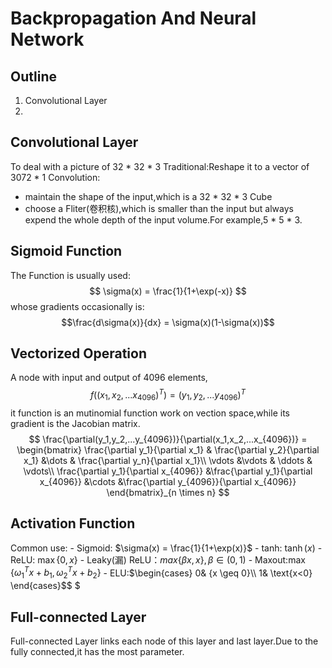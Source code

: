 # Backpropagation And Neural Network

## Outline

1. Convolutional Layer
2. 


## Convolutional Layer
To deal with a picture of 32 * 32 * 3
Traditional:Reshape it to a vector of 3072 * 1
Convolution:
   - maintain the shape of the input,which is a 32 * 32 * 3 Cube
   - choose a Fliter(卷积核),which is smaller than the input but always expend the whole depth of the input volume.For example,5 * 5 * 3.

## Sigmoid Function
The Function is usually used:
$$ \sigma(x) = \frac{1}{1+\exp(-x)} $$
whose gradients occasionally is:
$$\frac{d\sigma(x)}{dx} = \sigma(x)(1-\sigma(x))$$ 

## Vectorized Operation
  A node with input and output of 4096 elements,
  $$f((x_1,x_2,...x_{4096})^T) = (y_1,y_2,...y_{4096})^T$$ 
  it function is an mutinomial function work on vection space,while its gradient is the Jacobian matrix.
    $$ \frac{\partial(y_1,y_2,...y_{4096})}{\partial(x_1,x_2,...x_{4096})} = 
    \begin{bmatrix}
    \frac{\partial y_1}{\partial x_1} & \frac{\partial y_2}{\partial x_1} &\dots & \frac{\partial y_n}{\partial x_1}\\
    \vdots &\vdots & \ddots  & \vdots\\
    \frac{\partial y_1}{\partial x_{4096}} &\frac{\partial y_1}{\partial x_{4096}} &\cdots &\frac{\partial y_{4096}}{\partial x_{4096}}
    \end{bmatrix}_{n \times n}
$$

## Activation Function
  Common use:
    - Sigmoid: $\sigma(x) = \frac{1}{1+\exp(x)}$
    - tanh: $\tanh(x)$
    - ReLU: $\max\{0,x\}$
    - Leaky(漏) ReLU：$max\{\beta x,x\},\beta\in(0,1)$
    - Maxout:$\max\{\omega^T_1x+b_1,\omega^T_2x+b_2\}$
    - ELU:$\begin{cases}
            0& {x \geq 0}\\
            1& \text{x<0}
            \end{cases}$$
            $

## Full-connected Layer
  Full-connected Layer links each node of this layer and last layer.Due to the fully connected,it has the most parameter.